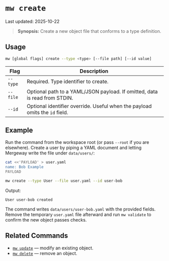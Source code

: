 # `mw create`

Last updated: 2025-10-22

> **Synopsis:** Create a new object file that conforms to a type definition.

## Usage

```bash
mw [global flags] create --type <type> [--file path] [--id value]
```

| Flag | Description |
| --- | --- |
| `--type` | Required. Type identifier to create. |
| `--file` | Optional path to a YAML/JSON payload. If omitted, data is read from STDIN. |
| `--id` | Optional identifier override. Useful when the payload omits the `id` field. |

## Example

Run the command from the workspace root (or pass `--root` if you are elsewhere). Create a user by piping a YAML document and letting Mergeway write the file under `data/users/`:

```bash
cat <<'PAYLOAD' > user.yaml
name: Bob Example
PAYLOAD

mw create --type User --file user.yaml --id user-bob
```

Output:

```
User user-bob created
```

The command writes `data/users/user-bob.yaml` with the provided fields. Remove the temporary `user.yaml` file afterward and run `mw validate` to confirm the new object passes checks.

## Related Commands

- [`mw update`](update.md) — modify an existing object.
- [`mw delete`](delete.md) — remove an object.
